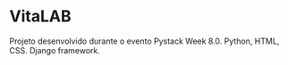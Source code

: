 # VitaLAB

Projeto desenvolvido durante o evento Pystack Week 8.0.
Python, HTML, CSS.
Django framework.
